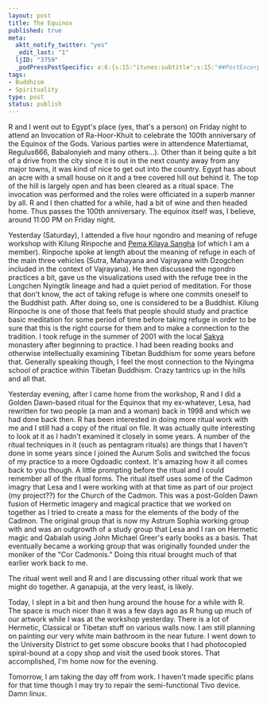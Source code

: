 ```yaml
--- 
layout: post
title: The Equinox
published: true
meta: 
  aktt_notify_twitter: "yes"
  _edit_last: "1"
  ljID: "3759"
  _podPressPostSpecific: a:6:{s:15:"itunes:subtitle";s:15:"##PostExcerpt##";s:14:"itunes:summary";s:15:"##PostExcerpt##";s:15:"itunes:keywords";s:17:"##WordPressCats##";s:13:"itunes:author";s:10:"##Global##";s:15:"itunes:explicit";s:7:"Default";s:12:"itunes:block";s:7:"Default";}
tags: 
- Buddhism
- Spirituality
type: post
status: publish
---
```

R and I went out to Egypt's place (yes, that's a person) on Friday night to attend an Invocation of Ra-Hoor-Khuit to celebrate the 100th anniversary of the Equinox of the Gods. Various parties were in attendence Matertiamat, Regulus666, Babalonyieh and many others...). Other than it being quite a bit of a drive from the city since it is out in the next county away from any major towns, it was kind of nice to get out into the country. Egypt has about an acre with a small house on it and a tree covered hill out behind it. The top of the hill is largely open and has been cleared as a ritual space. The invocation was performed and the roles were officiated in a superb manner by all. R and I then chatted for a while, had a bit of wine and then headed home. Thus passes the 100th anniversary. The equinox itself was, I believe, around 11:00 PM on Friday night.

Yesterday (Saturday), I attended a five hour ngondro and meaning of refuge workshop with Kilung Rinpoche and <a href="http://www.pemakilaya.org">Pema Kilaya Sangha</a> (of which I am a member). Rinpoche spoke at length about the meaning of refuge in each of the main three vehicles (Sutra, Mahayana and Vajrayana with Dzogchen included in the context of Vajrayana). He then discussed the ngondro practices a bit, gave us the visualizations used with the refuge tree in the Longchen Nyingtik lineage and had a quiet period of meditation. For those that don't know, the act of taking refuge is where one commits oneself to the Buddhist path. After doing so, one is considered to be a Buddhist. Kilung Rinpoche is one of those that feels that people should study and practice basic meditation for some period of time before taking refuge in order to be sure that this is the right course for them and to make a connection to the tradition. I took refuge in the summer of 2001 with the local <a href="http://www.sakya.org">Sakya</a> monastery after beginning to practice. I had been reading books and otherwise intellectually examining Tibetan Buddhism for some years before that. Generally speaking though, I feel the most connection to the Nyingma school of practice within Tibetan Buddhism. Crazy tantrics up in the hills and all that.

Yesterday evening, after I came home from the workshop, R and I did a Golden Dawn-based ritual for the Equinox that my ex-whatever, Lesa, had rewritten for two people (a man and a woman) back in 1998 and which we had done back then. R has been interested in doing more ritual work with me and I still had a copy of the ritual on file. It was actually quite interesting to look at it as I hadn't examined it closely in some years. A number of the ritual techniques in it (such as pentagram rituals) are things that I haven't done in some years since I joined the Aurum Solis and switched the focus of my practice to a more Ogdoadic context. It's amazing how it all comes back to you though. A little prompting before the ritual and I could remember all of the ritual forms. The ritual itself uses some of the Cadmon imagry that Lesa and I were working with at that time as part of our project (my project??) for the Church of the Cadmon. This was a post-Golden Dawn fusion of Hermetic imagery and magical practice that we worked on together as I tried to create a mass for the elements of the body of the Cadmon. The original group that is now my Astrum Sophia working group with and was an outgrowth of a study group that Lesa and I ran on Hermetic magic and Qabalah using John Michael Greer's early books as a basis. That eventually became a working group that was originally founded under the moniker of the "Cor Cadmonis." Doing this ritual brought much of that earlier work back to me.

The ritual went well and R and I are discussing other ritual work that we might do together. A ganapuja, at the very least, is likely.

Today, I slept in a bit and then hung around the house for a while with R. The space is much nicer than it was a few days ago as R hung up much of our artwork while I was at the workshop yesterday. There is a lot of Hermetic, Classical or Tibetan stuff on various walls now. I am still planning on painting our very white main bathroom in the near future. I went down to the University District to get some obscure books that I had photocopied spiral-bound at a copy shop and visit the used book stores. That accomplished, I'm home now for the evening.

Tomorrow, I am taking the day off from work. I haven't made specific plans for that time though I may try to repair the semi-functional Tivo device. Damn linux.

